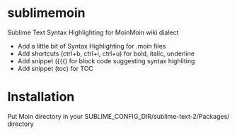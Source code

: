 # sublimemoin
Sublime Text Syntax Highlighting for MoinMoin wiki dialect

* Add a little bit of Syntax Highlighting for .moin files
* Add shortcuts (ctrl+b, ctrl+i, ctrl+u) for bold, italic, underline 
* Add snippet ({{{) for block code suggesting syntax highliting
* Add snippet (toc) for TOC


# Installation
Put Moin directory in your SUBLIME_CONFIG_DIR/sublime-text-2/Packages/ directory


  
